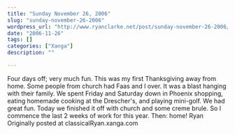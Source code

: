 ```yaml
---
title: "Sunday November 26, 2006"
slug: "sunday-november-26-2006"
wordpress_url: "http://www.ryanclarke.net/post/sunday-november-26-2006/"
date: "2006-11-26"
tags: []
categories: ["Xanga"]
description: ""

---
```


Four days off; very much fun.
This was my first Thanksgiving away from home. Some people from church had Faas and I over. It was a blast hanging with their family.
We spent Friday and Saturday down in Phoenix shopping, eating homemade cooking at the Drescher's, and playing mini-golf. We had great fun.
Today we finished it off with church and some creme brule.
So I commence the last 2 weeks of work for this year. Then: home!
Ryan
Originally posted at classicalRyan.xanga.com
